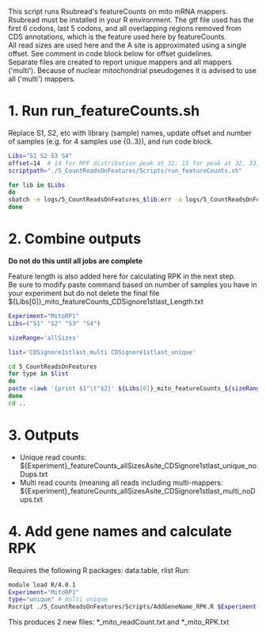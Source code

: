 This script runs Rsubread's featureCounts on mito mRNA mappers. Rsubread must be installed in your R environment. The gtf file used has the first 6 codons, last 5 codons, and all overlapping regions removed from CDS annotations, which is the feature used here by featureCounts.  
All read sizes are used here and the A site is approximated using a single offset. See comment in code block below for offset guidelines.  
Separate files are created to report unique mappers and all mappers ('multi'). Because of nuclear mitochondrial pseudogenes it is advised to use all ('multi') mappers. 

# 1. Run run_featureCounts.sh
Replace S1, S2, etc with library (sample) names, update offset and number of samples (e.g. for 4 samples use {0..3}), and run code block.
```bash
Libs="S1 S2 S3 S4"
offset=14  # 14 for RPF distribution peak at 31; 15 for peak at 32, 33, 34; 16 for peak at 35,36 
scriptpath="./5_CountReadsOnFeatures/Scripts/run_featureCounts.sh"

for lib in $Libs
do
sbatch -e logs/5_CountReadsOnFeatures_$lib.err -o logs/5_CountReadsOnFeatures_$lib.log $scriptpath $lib $offset
done
```

# 2. Combine outputs
**Do not do this until all jobs are complete**  

Feature length is also added here for calculating RPK in the next step.  
Be sure to modify paste command based on number of samples you have in your experiment but do not delete the final file ${Libs[0]}\_mito\_featureCounts\_CDSignore1stlast\_Length.txt

```bash
Experiment="MitoRP1"
Libs=("S1" "S2" "S3" "S4")

sizeRange='allSizes'

list='CDSignore1stlast_multi CDSignore1stlast_unique'

cd 5_CountReadsOnFeatures
for type in $list
do
paste <(awk '{print $1"\t"$2}' ${Libs[0]}_mito_featureCounts_${sizeRange}Asite_${type}_noDups.txt) <(awk '{print $2}' ${Libs[1]}_mito_featureCounts_${sizeRange}Asite_${type}_noDups.txt) <(awk '{print $2}' ${Libs[2]}_mito_featureCounts_${sizeRange}Asite_${type}_noDups.txt) <(awk '{print $2}' ${Libs[3]}_mito_featureCounts_${sizeRange}Asite_${type}_noDups.txt) <(awk '{print $2}' ${Libs[0]}_mito_featureCounts_CDSignore1stlast_Length.txt) > ../${Experiment}_featureCounts_${sizeRange}Asite_${type}_noDups.txt
done
cd ..
```
  
# 3. Outputs
  - Unique read counts: ${Experiment}\_featureCounts\_allSizesAsite\_CDSignore1stlast\_unique\_noDups.txt
  - Multi read counts (meaning all reads including multi-mappers: ${Experiment}\_featureCounts\_allSizesAsite\_CDSignore1stlast\_multi\_noDups.txt

# 4. Add gene names and calculate RPK
Requires the following R packages: data.table, rlist
Run: 
```bash
module load R/4.0.1
Experiment="MitoRP1"
type="unique" # multi unique
Rscript ./5_CountReadsOnFeatures/Scripts/AddGeneName_RPK.R $Experiment $type
```
This produces 2 new files: \*\_mito_readCount.txt and \*\_mito_RPK.txt
